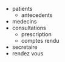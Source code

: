 -  patients
   -  antecedents
-  medecins
-  consultations
   -  prescription
   -  comptes rendu
-  secretaire
-  rendez vous

